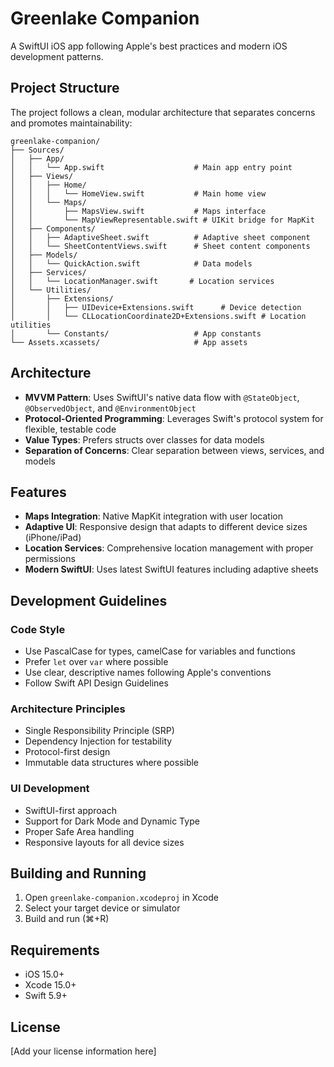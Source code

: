 # Greenlake Companion

A SwiftUI iOS app following Apple's best practices and modern iOS development patterns.

## Project Structure

The project follows a clean, modular architecture that separates concerns and promotes maintainability:

```
greenlake-companion/
├── Sources/
│   ├── App/
│   │   └── App.swift                    # Main app entry point
│   ├── Views/
│   │   ├── Home/
│   │   │   └── HomeView.swift           # Main home view
│   │   └── Maps/
│   │       ├── MapsView.swift           # Maps interface
│   │       └── MapViewRepresentable.swift # UIKit bridge for MapKit
│   ├── Components/
│   │   ├── AdaptiveSheet.swift          # Adaptive sheet component
│   │   └── SheetContentViews.swift      # Sheet content components
│   ├── Models/
│   │   └── QuickAction.swift            # Data models
│   ├── Services/
│   │   └── LocationManager.swift       # Location services
│   └── Utilities/
│       ├── Extensions/
│       │   ├── UIDevice+Extensions.swift      # Device detection
│       │   └── CLLocationCoordinate2D+Extensions.swift # Location utilities
│       └── Constants/                   # App constants
└── Assets.xcassets/                     # App assets

```

## Architecture

- **MVVM Pattern**: Uses SwiftUI's native data flow with `@StateObject`, `@ObservedObject`, and `@EnvironmentObject`
- **Protocol-Oriented Programming**: Leverages Swift's protocol system for flexible, testable code
- **Value Types**: Prefers structs over classes for data models
- **Separation of Concerns**: Clear separation between views, services, and models

## Features

- **Maps Integration**: Native MapKit integration with user location
- **Adaptive UI**: Responsive design that adapts to different device sizes (iPhone/iPad)
- **Location Services**: Comprehensive location management with proper permissions
- **Modern SwiftUI**: Uses latest SwiftUI features including adaptive sheets

## Development Guidelines

### Code Style

- Use PascalCase for types, camelCase for variables and functions
- Prefer `let` over `var` where possible
- Use clear, descriptive names following Apple's conventions
- Follow Swift API Design Guidelines

### Architecture Principles

- Single Responsibility Principle (SRP)
- Dependency Injection for testability
- Protocol-first design
- Immutable data structures where possible

### UI Development

- SwiftUI-first approach
- Support for Dark Mode and Dynamic Type
- Proper Safe Area handling
- Responsive layouts for all device sizes

## Building and Running

1. Open `greenlake-companion.xcodeproj` in Xcode
2. Select your target device or simulator
3. Build and run (⌘+R)

## Requirements

- iOS 15.0+
- Xcode 15.0+
- Swift 5.9+

## License

[Add your license information here]
